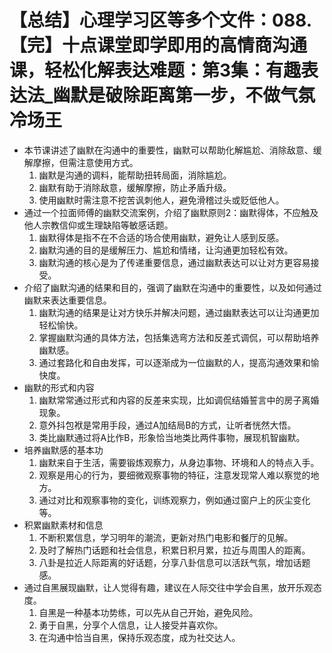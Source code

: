 # 【总结】心理学习区等多个文件：088.【完】十点课堂即学即用的高情商沟通课，轻松化解表达难题：第3集：有趣表达法_幽默是破除距离第一步，不做气氛冷场王

-   本节课讲述了幽默在沟通中的重要性，幽默可以帮助化解尴尬、消除敌意、缓解摩擦，但需注意使用方式。
    1.  幽默是沟通的调料，能帮助扭转局面，消除尴尬。
    2.  幽默有助于消除敌意，缓解摩擦，防止矛盾升级。
    3.  使用幽默时需注意不挖苦讽刺他人，避免滑稽过头或贬低他人。
-   通过一个拉面师傅的幽默交流案例，介绍了幽默原则2：幽默得体，不应触及他人宗教信仰或生理缺陷等敏感话题。
    1.  幽默得体是指不在不合适的场合使用幽默，避免让人感到反感。
    2.  幽默沟通的目的是缓解压力、尴尬和情绪，让沟通更加轻松有效。
    3.  幽默沟通的核心是为了传递重要信息，通过幽默表达可以让对方更容易接受。
-   介绍了幽默沟通的结果和目的，强调了幽默在沟通中的重要性，以及如何通过幽默来表达重要信息。
    1.  幽默沟通的结果是让对方快乐并解决问题，通过幽默表达可以让沟通更加轻松愉快。
    2.  掌握幽默沟通的具体方法，包括集选弯方法和反差式调侃，可以帮助培养幽默感。
    3.  通过套路化和自由发挥，可以逐渐成为一位幽默的人，提高沟通效果和愉快度。
-   幽默的形式和内容
    1.  幽默常常通过形式和内容的反差来实现，比如调侃结婚誓言中的房子离婚现象。
    2.  意外抖包袱是常用手段，通过A加结局B的方式，让听者恍然大悟。
    3.  类比幽默通过将A比作B，形象恰当地类比两件事物，展现机智幽默。
-   培养幽默感的基本功
    1.  幽默来自于生活，需要锻炼观察力，从身边事物、环境和人的特点入手。
    2.  观察是用心的行为，要细微观察事物的特征，注意发现常人难以察觉的地方。
    3.  通过对比和观察事物的变化，训练观察力，例如通过窗户上的灰尘变化等。
-   积累幽默素材和信息
    1.  不断积累信息，学习明年的潮流，更新对热门电影和餐厅的见解。
    2.  及时了解热门话题和社会信息，积累日积月累，拉近与周围人的距离。
    3.  八卦是拉近人际距离的好话题，分享八卦信息可以活跃气氛，增加话题感。
-   通过自黑展现幽默，让人觉得有趣，建议在人际交往中学会自黑，放开乐观态度。
    1.  自黑是一种基本功势练，可以先从自己开始，避免风险。
    2.  勇于自黑，分享个人信息，让人接受并喜欢你。
    3.  在沟通中恰当自黑，保持乐观态度，成为社交达人。